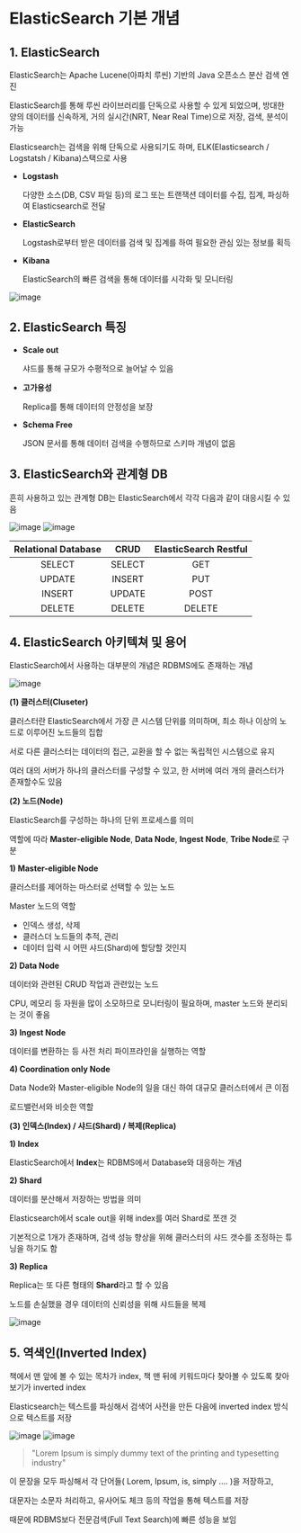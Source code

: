 # ElasticSearch 기본 개념

## 1. ElasticSearch

ElasticSearch는 Apache Lucene(아파치 루씬) 기반의 Java 오픈소스 분산 검색 엔진

ElasticSearch를 통해 루씬 라이브러리를 단독으로 사용할 수 있게 되었으며, 방대한 양의 데이터를 신속하게, 거의 실시간(NRT, Near Real Time)으로 저장, 검색, 분석이 가능

Elasticsearch는 검색을 위해 단독으로 사용되기도 하며, ELK(Elasticsearch / Logstatsh / Kibana)스택으로 사용


- **Logstash**
    
    다양한 소스(DB, CSV 파일 등)의 로그 또는 트랜잭션 데이터를 수집, 집계, 파싱하여 Elasticsearch로 전달
    
- **ElasticSearch**
    
    Logstash로부터 받은 데이터를 검색 및 집계를 하여 필요한 관심 있는 정보를 획득
    
- **Kibana**
    
    ElasticSearch의 빠른 검색을 통해 데이터를 시각화 및 모니터링

![image](https://user-images.githubusercontent.com/87981867/203449976-0582c27c-ee9b-4b56-860b-af99f3b8a482.png)

## 2. ElasticSearch 특징

- **Scale out**
    
    샤드를 통해 규모가 수평적으로 늘어날 수 있음
    
- **고가용성**
    
    Replica를 통해 데이터의 안정성을 보장
    
- **Schema Free**
    
    JSON 문서를 통해 데이터 검색을 수행하므로 스키마 개념이 없음
    
    
 
 ## 3. ElasticSearch와 관계형 DB

흔히 사용하고 있는 관계형 DB는 ElasticSearch에서 각각 다음과 같이 대응시킬 수 있음

![image](https://user-images.githubusercontent.com/87981867/203668852-f41b23f3-81b9-472d-b9a8-96b293b4ca8c.png)
![image](https://user-images.githubusercontent.com/87981867/203668860-e09b187d-5694-463d-8038-333d63a6753b.png)

| Relational Database | CRUD | ElasticSearch Restful |
| :---: | :---: | :---: |
| SELECT | SELECT | GET |
| UPDATE | INSERT | PUT |
| INSERT | UPDATE | POST |
| DELETE | DELETE | DELETE |

## 4. ElasticSearch 아키텍쳐 및 용어

ElasticSearch에서 사용하는 대부분의 개념은 RDBMS에도 존재하는 개념

![image](https://user-images.githubusercontent.com/87981867/203902337-6a5d259f-8fbc-43c2-b9da-3dd2595f4ae8.png)

**(1) 클러스터(Cluseter)**

클러스터란 ElasticSearch에서 가장 큰 시스템 단위를 의미하며, 최소 하나 이상의 노드로 이루어진 노드들의 집합

서로 다른 클러스터는 데이터의 접근, 교환을 할 수 없는 독립적인 시스템으로 유지

여러 대의 서버가 하나의 클러스터를 구성할 수 있고, 한 서버에 여러 개의 클러스터가 존재할수도 있음

**(2) 노드(Node)**

ElasticSearch를 구성하는 하나의 단위 프로세스를 의미

역할에 따라 **Master-eligible Node**, **Data Node**, **Ingest Node**, **Tribe Node**로 구분

**1) Master-eligible Node**

클러스터를 제어하는 마스터로 선택할 수 있는 노드

Master 노드의 역할

- 인덱스 생성, 삭제
- 클러스더 노드들의 추적, 관리
- 데이터 입력 시 어떤 샤드(Shard)에 할당할 것인지

**2) Data Node**

데이터와 관련된 CRUD 작업과 관련있는 노드

CPU, 메모리 등 자원을 많이 소모하므로 모니터링이 필요하며, master 노드와 분리되는 것이 좋음

**3) Ingest Node**

데이터를 변환하는 등 사전 처리 파이프라인을 실행하는 역할

**4) Coordination only Node**

Data Node와 Master-eligible Node의 일을 대신 하여 대규모 클러스터에서 큰 이점

로드밸런서와 비슷한 역할

**(3) 인덱스(Index) / 샤드(Shard) / 복제(Replica)**

**1) Index**

ElasticSearch에서 **Index**는 RDBMS에서 Database와 대응하는 개념

**2) Shard**

데이터를 분산해서 저장하는 방법을 의미

Elasticsearch에서 scale out을 위해 index를 여러 Shard로 쪼갠 것

기본적으로 1개가 존재하며, 검색 성능 향상을 위해 클러스터의 샤드 갯수를 조정하는 튜닝을 하기도 함

**3) Replica** 

Replica는 또 다른 형태의 **Shard**라고 할 수 있음

노드를 손실했을 경우 데이터의 신뢰성을 위해 샤드들을 복제

![image](https://user-images.githubusercontent.com/87981867/203902360-c58a52bb-e5ac-4863-af63-25601c04c657.png)

## 5. 역색인(Inverted Index)

책에서 맨 앞에 볼 수 있는 목차가 index, 책 맨 뒤에 키워드마다 찾아볼 수 있도록 찾아보기가 inverted index

Elasticsearch는 텍스트를 파싱해서 검색어 사전을 만든 다음에 inverted index 방식으로 텍스트를 저장

![image](https://user-images.githubusercontent.com/87981867/204070510-dcb3b40f-6a0d-4a80-8883-c0c84640c7da.png)
![image](https://user-images.githubusercontent.com/87981867/204070514-904a7712-05ba-4c28-abab-bc0dad28916b.png)

> "Lorem Ipsum is simply dummy text of the printing and typesetting industry"


이 문장을 모두 파싱해서 각 단어들( Lorem, Ipsum, is, simply .... )을 저장하고,

대문자는 소문자 처리하고, 유사어도 체크 등의 작업을 통해 텍스트를 저장

때문에 RDBMS보다 전문검색(Full Text Search)에 빠른 성능을 보임
